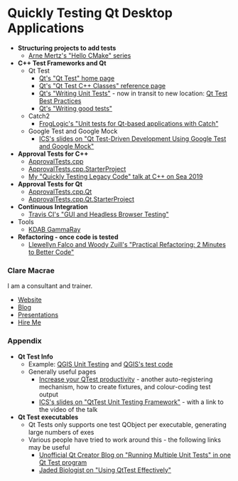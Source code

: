 # Quickly Testing Qt Desktop Applications

* **Structuring projects to add tests**
    * [Arne Mertz's "Hello CMake" series](https://arne-mertz.de/2018/05/hello-cmake/)
* **C++ Test Frameworks and Qt**
    * Qt Test
        * [Qt's "Qt Test" home page](https://doc.qt.io/qt-5/qttest-index.html)
        * [Qt's "Qt Test C++ Classes" reference page](https://doc.qt.io/qt-5/qttest-module.html)
        * [Qt's "Writing Unit Tests"](https://wiki.qt.io/Writing_Unit_Tests) - now in transit to new location: [Qt Test Best Practices](https://doc-snapshots.qt.io/qt5-5.13/qttest-best-practices-qdoc.html)
        * [Qt's "Writing good tests"](https://wiki.qt.io/Writing_good_tests)
    * Catch2
        * [FrogLogic's "Unit tests for Qt-based applications with Catch"](https://www.froglogic.com/blog/tip-of-the-week/unit-tests-for-qt-based-applications-with-catch/)
    * Google Test and Google Mock
        * [ICS's slides on "Qt Test-Driven Development Using Google Test and Google Mock"](https://www.slideshare.net/ICSinc/webinar-qt-testdriven-development-using-google-test-and-google-mock)
* **Approval Tests for C++**
    * [ApprovalTests.cpp](https://github.com/approvals/ApprovalTests.cpp)
    * [ApprovalTests.cpp.StarterProject](https://github.com/approvals/ApprovalTests.cpp.StarterProject)
    * [My "Quickly Testing Legacy Code" talk at C++ on Sea 2019](https://www.youtube.com/watch?v=dtm8V3TIB6k)
* **Approval Tests for Qt**
    * [ApprovalTests.cpp.Qt](https://github.com/approvals/ApprovalTests.cpp.Qt)
    * [ApprovalTests.cpp.Qt.StarterProject](https://github.com/approvals/ApprovalTests.cpp.Qt.StarterProject)
* **Continuous Integration**
    * [Travis CI's "GUI and Headless Browser Testing"](https://docs.travis-ci.com/user/gui-and-headless-browsers/)
* Tools
    * [KDAB GammaRay](https://www.kdab.com/development-resources/qt-tools/gammaray/)
* **Refactoring - once code is tested**
    * [Llewellyn Falco and Woody Zuill's "Practical Refactoring: 2 Minutes to Better Code"](https://youtu.be/aWiwDdx_rdo)

### Clare Macrae

I am a consultant and trainer.

* [Website](https://claremacrae.co.uk)
* [Blog](https://claremacrae.co.uk/blog/)
* [Presentations](https://claremacrae.co.uk/conferences/presentations.html)
* [Hire Me](https://claremacrae.co.uk/consulting/hire_me.html)

### Appendix

* **Qt Test Info**
    * Example: [QGIS Unit Testing](https://docs.qgis.org/3.4/en/docs/developers_guide/unittesting.html) and [QGIS's test code](https://github.com/qgis/QGIS/tree/master/tests)
    * Generally useful pages
        * [Increase your QTest productivity](https://marcoarena.wordpress.com/tag/qtest-fixture/) - another auto-registering mechanism, how to create fixtures, and colour-coding test output
        * [ICS's slides on "QtTest Unit Testing Framework"](https://www.slideshare.net/ICSinc/qt-test-framework) - with a link to the video of the talk
* **Qt Test executables**
    * Qt Tests only supports one test QObject per executable, generating large numbers of exes
    * Various people have tried to work around this - the following links may be useful
        * [Unofficial Qt Creator Blog on "Running Multiple Unit Tests" in one Qt Test program](http://qtcreator.blogspot.com/2009/10/running-multiple-unit-tests.html)
        * [Jaded Biologist on "Using QtTest Effectively"](https://alexhuszagh.github.io/2016/using-qttest-effectively/)
